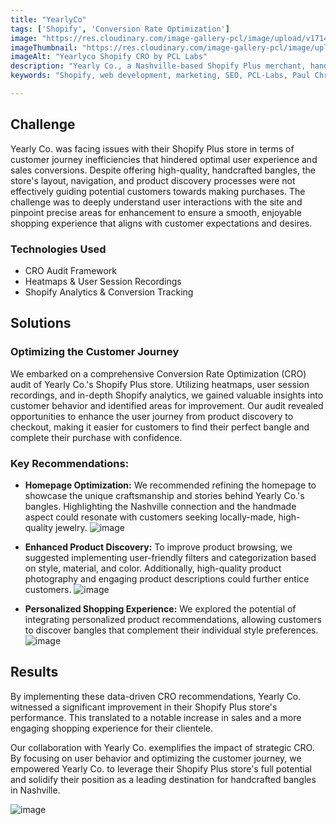 ```yaml
---
title: "YearlyCo"
tags: ['Shopify', 'Conversion Rate Optimization']
image: "https://res.cloudinary.com/image-gallery-pcl/image/upload/v1714789950/Blawby/Yearly_Featured_um91yo.webp"
imageThumbnail: "https://res.cloudinary.com/image-gallery-pcl/image/upload/v1714791185/Blawby/Yearly_bxc3un.webp"
imageAlt: "Yearlyco Shopify CRO by PCL Labs"
description: "Yearly Co., a Nashville-based Shopify Plus merchant, handcrafts exquisite, custom-made bangles that celebrate everyday style. Renowned for their commitment to comfort and wearability, Yearly Co. sought to elevate their online store into a seamless and engaging shopping experience. Our agency partnered with Yearly Co. to implement a data-driven approach, optimizing their Shopify Plus store to drive sales and captivate customers seeking unique and handcrafted jewelry."
keywords: "Shopify, web development, marketing, SEO, PCL-Labs, Paul Chris Luke"

---
```


## Challenge

Yearly Co. was facing issues with their Shopify Plus store in terms of customer journey inefficiencies that hindered optimal user experience and sales conversions. Despite offering high-quality, handcrafted bangles, the store's layout, navigation, and product discovery processes were not effectively guiding potential customers towards making purchases. The challenge was to deeply understand user interactions with the site and pinpoint precise areas for enhancement to ensure a smooth, enjoyable shopping experience that aligns with customer expectations and desires.

### Technologies Used

* CRO Audit Framework
* Heatmaps & User Session Recordings
* Shopify Analytics & Conversion Tracking

## Solutions 

### Optimizing the Customer Journey

We embarked on a comprehensive Conversion Rate Optimization (CRO) audit of Yearly Co.'s Shopify Plus store. Utilizing heatmaps, user session recordings, and in-depth Shopify analytics, we gained valuable insights into customer behavior and identified areas for improvement. Our audit revealed opportunities to enhance the user journey from product discovery to checkout, making it easier for customers to find their perfect bangle and complete their purchase with confidence.

### Key Recommendations:

* **Homepage Optimization:** We recommended refining the homepage to showcase the unique craftsmanship and stories behind Yearly Co.'s bangles. Highlighting the Nashville connection and the handmade aspect could resonate with customers seeking locally-made, high-quality jewelry.
![image](https://res.cloudinary.com/image-gallery-pcl/image/upload/v1715794061/Blawby/yearlyco_home_jlynr2.webp)

* **Enhanced Product Discovery:** To improve product browsing, we suggested implementing user-friendly filters and categorization based on style, material, and color. Additionally, high-quality product photography and engaging product descriptions could further entice customers.
![image](https://res.cloudinary.com/image-gallery-pcl/image/upload/v1715794061/Blawby/yearlyco_product_lwdkqy.webp)

* **Personalized Shopping Experience:** We explored the potential of integrating personalized product recommendations, allowing customers to discover bangles that complement their individual style preferences.
![image](https://res.cloudinary.com/image-gallery-pcl/image/upload/v1715794174/Blawby/yearlyco_related_o8uw6y.webp)

## Results

By implementing these data-driven CRO recommendations, Yearly Co. witnessed a significant improvement in their Shopify Plus store's performance. This translated to a notable increase in sales and a more engaging shopping experience for their clientele. 

Our collaboration with Yearly Co. exemplifies the impact of strategic CRO. By focusing on user behavior and optimizing the customer journey, we empowered Yearly Co. to leverage their Shopify Plus store's full potential and solidify their position as a leading destination for handcrafted bangles in Nashville. 

![image](https://res.cloudinary.com/image-gallery-pcl/image/upload/v1715794061/Blawby/yearlyco_check_out_kh9xbl.webp)

